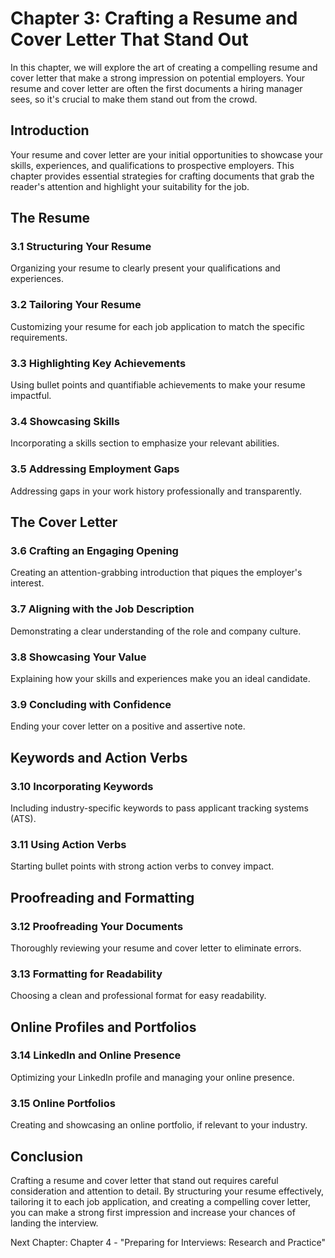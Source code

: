 Chapter 3: Crafting a Resume and Cover Letter That Stand Out
============================================================

In this chapter, we will explore the art of creating a compelling resume and cover letter that make a strong impression on potential employers. Your resume and cover letter are often the first documents a hiring manager sees, so it's crucial to make them stand out from the crowd.

Introduction
------------

Your resume and cover letter are your initial opportunities to showcase your skills, experiences, and qualifications to prospective employers. This chapter provides essential strategies for crafting documents that grab the reader's attention and highlight your suitability for the job.

The Resume
----------

### 3.1 Structuring Your Resume

Organizing your resume to clearly present your qualifications and experiences.

### 3.2 Tailoring Your Resume

Customizing your resume for each job application to match the specific requirements.

### 3.3 Highlighting Key Achievements

Using bullet points and quantifiable achievements to make your resume impactful.

### 3.4 Showcasing Skills

Incorporating a skills section to emphasize your relevant abilities.

### 3.5 Addressing Employment Gaps

Addressing gaps in your work history professionally and transparently.

The Cover Letter
----------------

### 3.6 Crafting an Engaging Opening

Creating an attention-grabbing introduction that piques the employer's interest.

### 3.7 Aligning with the Job Description

Demonstrating a clear understanding of the role and company culture.

### 3.8 Showcasing Your Value

Explaining how your skills and experiences make you an ideal candidate.

### 3.9 Concluding with Confidence

Ending your cover letter on a positive and assertive note.

Keywords and Action Verbs
-------------------------

### 3.10 Incorporating Keywords

Including industry-specific keywords to pass applicant tracking systems (ATS).

### 3.11 Using Action Verbs

Starting bullet points with strong action verbs to convey impact.

Proofreading and Formatting
---------------------------

### 3.12 Proofreading Your Documents

Thoroughly reviewing your resume and cover letter to eliminate errors.

### 3.13 Formatting for Readability

Choosing a clean and professional format for easy readability.

Online Profiles and Portfolios
------------------------------

### 3.14 LinkedIn and Online Presence

Optimizing your LinkedIn profile and managing your online presence.

### 3.15 Online Portfolios

Creating and showcasing an online portfolio, if relevant to your industry.

Conclusion
----------

Crafting a resume and cover letter that stand out requires careful consideration and attention to detail. By structuring your resume effectively, tailoring it to each job application, and creating a compelling cover letter, you can make a strong first impression and increase your chances of landing the interview.

Next Chapter: Chapter 4 - "Preparing for Interviews: Research and Practice"
